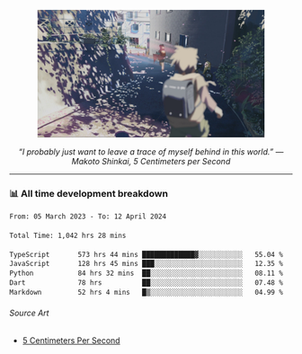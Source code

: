 <p align="center"><img src="asset/header.jpg" width="80%"/></p>
<p align="center"><i>“I probably just want to leave a trace of myself behind in this world.” ― Makoto Shinkai, 5 Centimeters per Second</i></p>

---
<!--
<details>
  <summary>📃 My Resume</summary>

### Education

- 📖 **Computer Science**\
📆 10/2021 - present\
📍 **Thang Long University** - Hoang Mai, Hanoi, Vietnam

### Experience

<img align="right" src="https://img.shields.io/badge/Figma-F24E1E?style=flat&logo=figma&logoColor=white"/>
<img align="right" src="https://img.shields.io/badge/node.js-6DA55F?style=flat&logo=node.js&logoColor=white"/>
<img align="right" src="https://img.shields.io/badge/Next.js-black?style=flat&logo=next.js&logoColor=white"/>
<img align="right" src="https://img.shields.io/badge/TypeScript-007ACC?style=flat&logo=typescript&logoColor=white"/>


- 👨‍💻 **Frontend Web Intern**\
📆 07/2023 - present\
📍 **MQ ICT Solutions** - Hoang Mai, Hanoi, Vietnam
</details> 
-->

### 📊 All time development breakdown

<!--START_SECTION:waka-->

```txt
From: 05 March 2023 - To: 12 April 2024

Total Time: 1,042 hrs 28 mins

TypeScript       573 hrs 44 mins █████████████▓░░░░░░░░░░░   55.04 %
JavaScript       128 hrs 45 mins ███░░░░░░░░░░░░░░░░░░░░░░   12.35 %
Python           84 hrs 32 mins  ██░░░░░░░░░░░░░░░░░░░░░░░   08.11 %
Dart             78 hrs          ██░░░░░░░░░░░░░░░░░░░░░░░   07.48 %
Markdown         52 hrs 4 mins   █▒░░░░░░░░░░░░░░░░░░░░░░░   04.99 %
```

<!--END_SECTION:waka-->

###### Source Art

-  [5 Centimeters Per Second](https://wallhaven.cc/w/nrowq1)

